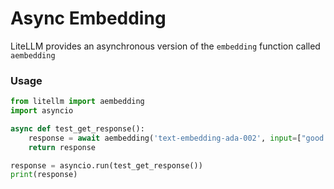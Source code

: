 # Async Embedding

LiteLLM provides an asynchronous version of the `embedding` function called `aembedding`
### Usage
```python
from litellm import aembedding
import asyncio

async def test_get_response():
    response = await aembedding('text-embedding-ada-002', input=["good morning from litellm"])
    return response

response = asyncio.run(test_get_response())
print(response)
```